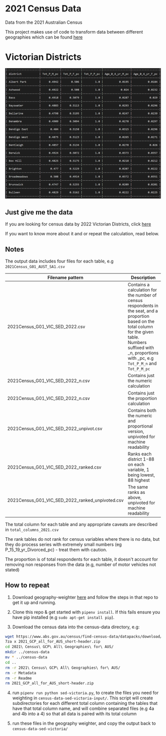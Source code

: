 # 2021 Census Data
Data from the 2021 Australian Census

This project makes use of code to transform data between different geographies which can be found [here](https://github.com/jaketclarke/geography-weighter/)

# Victorian Districts

![Example Image](img/sed-vic-example.png)

## Just give me the data

If you are looking for census data by 2022 Victorian Districts, click [here](https://github.com/jaketclarke/census-2021/tree/main/census-data-sed-victoria?raw=true)

If you want to know more about it and or repeat the calculation, read below.

## Notes

The output data includes four files for each table, e.g `2021Census_G01_AUST_SA1.csv`

|Filename pattern | Description |
|--|--|
|2021Census_G01_VIC_SED_2022.csv | Contains a calculation for the number of census respondents in the seat, and a proportion based on the total column for the given table. Numbers suffixed with _n, proportions with _pc, e.g `Tot_P_M_n` and `Tot_P_M_pc` |
|2021Census_G01_VIC_SED_2022_n.csv | Contains just the numeric calculation |
|2021Census_G01_VIC_SED_2022_n.csv | Contains just the proportion calculation |
|2021Census_G01_VIC_SED_2022_unpivot.csv | Contains both the numeric and proportional version, unpivoted for machine readability |
|2021Census_G01_VIC_SED_2022_ranked.csv | Ranks each district 1-88 on each variable, 1 being lowest, 88 highest |
|2021Census_G01_VIC_SED_2022_ranked_unpivoted.csv | The same ranks as above, unpivoted for machine readability |

The total column for each table and any appropriate caveats are described in `total_columns_2021.csv`

The rank tables do not rank for census variables where there is no data, but they do process series with extremely small numbers (eg P_15_19_yr_Divorced_pc) - treat them with caution.

The proportion is of total respondents for each table, it doesn't account for removing non responses from the data (e.g, number of motor vehicles not stated)

## How to repeat

1. Download geography-weighter [here](https://github.com/jaketclarke/geography-weighter/) and follow the steps in that repo to get it up and running.

2. Clone this repo & get started with `pipenv install`. If this fails ensure you have pip installed (e.g `sudo apt-get install pip`).

3. Download the census data into the census-data directory, e.g:

```bash
wget https://www.abs.gov.au/census/find-census-data/datapacks/download/2021_GCP_all_for_AUS_short-header.zip
7za x 2021_GCP_all_for_AUS_short-header.zip
cd 2021\ Census\ GCP\ All\ Geographies\ for\ AUS/
mkdir ../census-data
mv * ../census-data
cd ..
rm -r 2021\ Census\ GCP\ All\ Geographies\ for\ AUS/
rm -r Metadata
rm -r Readme
rm 2021_GCP_all_for_AUS_short-header.zip
```

4. run `pipenv run python sed-victoria.py`, to create the files you need for weighting in `census-data-sed-victoria-input/`. This script will create subdirectories for each different total column containing the tables that have that total column name, and will combine separated files (e.g 4a and 4b into a 4) so that all data is paired with its total column

5. run these files in the geography weighter, and copy the output back to `census-data-sed-victoria/`